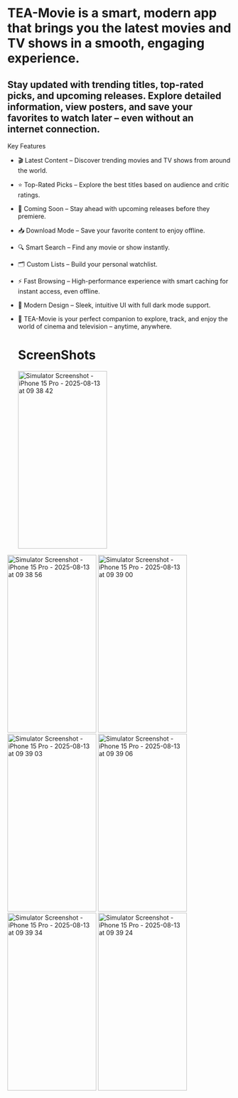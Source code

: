 
# TEA-Movie is a smart, modern app that brings you the latest movies and TV shows in a smooth, engaging experience.
## Stay updated with trending titles, top-rated picks, and upcoming releases. Explore detailed information, view posters, and save your favorites to watch later – even without an internet connection.

Key Features
- 🎬 Latest Content – Discover trending movies and TV shows from around the world.

- ⭐ Top-Rated Picks – Explore the best titles based on audience and critic ratings.

- 📅 Coming Soon – Stay ahead with upcoming releases before they premiere.

- 📥 Download Mode – Save your favorite content to enjoy offline.

- 🔍 Smart Search – Find any movie or show instantly.

- 🗂 Custom Lists – Build your personal watchlist.

- ⚡ Fast Browsing – High-performance experience with smart caching for instant access, even offline.

- 🌙 Modern Design – Sleek, intuitive UI with full dark mode support.

- 📌 TEA-Movie is your perfect companion to explore, track, and enjoy the world of cinema and television – anytime, anywhere.

  # ScreenShots

  
  <img width="200" height="400" alt="Simulator Screenshot - iPhone 15 Pro - 2025-08-13 at 09 38 42" src="https://github.com/user-attachments/assets/757d0d44-aba5-4484-a074-492b145ff5b7" />


  
<img width="200" height="400" alt="Simulator Screenshot - iPhone 15 Pro - 2025-08-13 at 09 38 56" src="https://github.com/user-attachments/assets/771a137e-60e2-4f74-bd7f-3ffab9c006cc" />



<img width="200" height="400" alt="Simulator Screenshot - iPhone 15 Pro - 2025-08-13 at 09 39 00" src="https://github.com/user-attachments/assets/bd99984c-c1ea-4cd1-ae35-0395f218c3f3" />



<img width="200" height="400" alt="Simulator Screenshot - iPhone 15 Pro - 2025-08-13 at 09 39 03" src="https://github.com/user-attachments/assets/96e3a500-9ca2-439f-8ff0-9868550356b1" />



<img width="200" height="400" alt="Simulator Screenshot - iPhone 15 Pro - 2025-08-13 at 09 39 06" src="https://github.com/user-attachments/assets/9ba0583c-19a7-4736-9fbf-dcdb9b787a53" />


<img width="200" height="400" alt="Simulator Screenshot - iPhone 15 Pro - 2025-08-13 at 09 39 34" src="https://github.com/user-attachments/assets/5627b8e7-8b37-45e8-b991-cad71ae005a2" />


<img width="200" height="400" alt="Simulator Screenshot - iPhone 15 Pro - 2025-08-13 at 09 39 24" src="https://github.com/user-attachments/assets/a2c3661d-e4d7-470d-b88b-0064f30eeb2f" />



